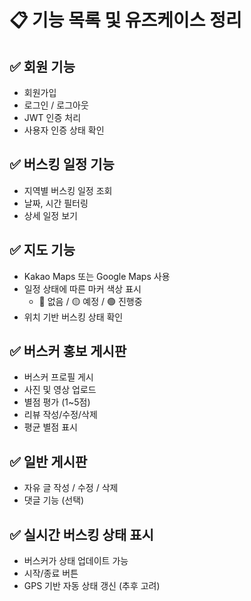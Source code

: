 # 📋 기능 목록 및 유즈케이스 정리

## ✅ 회원 기능
- 회원가입
- 로그인 / 로그아웃
- JWT 인증 처리
- 사용자 인증 상태 확인

## ✅ 버스킹 일정 기능
- 지역별 버스킹 일정 조회
- 날짜, 시간 필터링
- 상세 일정 보기

## ✅ 지도 기능
- Kakao Maps 또는 Google Maps 사용
- 일정 상태에 따른 마커 색상 표시
  - 🔴 없음 / 🟡 예정 / 🟢 진행중
- 위치 기반 버스킹 상태 확인

## ✅ 버스커 홍보 게시판
- 버스커 프로필 게시
- 사진 및 영상 업로드
- 별점 평가 (1~5점)
- 리뷰 작성/수정/삭제
- 평균 별점 표시

## ✅ 일반 게시판
- 자유 글 작성 / 수정 / 삭제
- 댓글 기능 (선택)

## ✅ 실시간 버스킹 상태 표시
- 버스커가 상태 업데이트 가능
- 시작/종료 버튼
- GPS 기반 자동 상태 갱신 (추후 고려)
